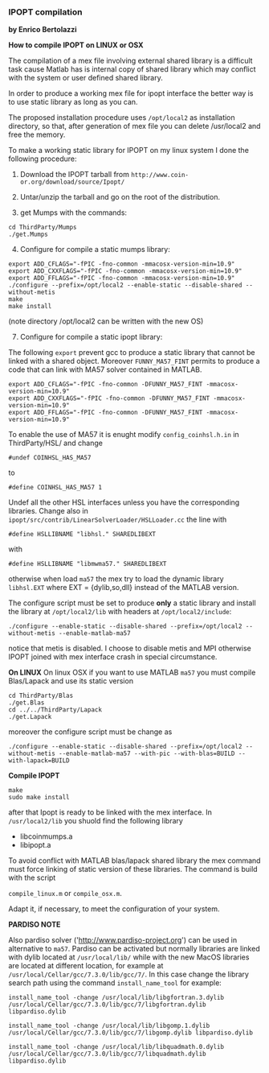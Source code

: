 ### IPOPT compilation
**by Enrico Bertolazzi**

**How to compile IPOPT on LINUX or OSX**

The compilation of a mex file involving external shared library is a
difficult task cause Matlab has is internal copy of shared library 
which may conflict with the system or user defined
shared library.

In order to produce a working mex file for ipopt interface the better
way is to use static library as long as you can.

The proposed installation procedure uses `/opt/local2`
as installation directory, so that, after generation of
mex file you can delete /usr/local2 and free the memory.

To make a working static library for IPOPT on my linux
system I done the following procedure:

1) Download the IPOPT tarball from `http://www.coin-or.org/download/source/Ipopt/`

2) Untar/unzip the tarball and go on the root of the distribution. 

3) get Mumps with the commands:

~~~
cd ThirdParty/Mumps
./get.Mumps
~~~

4) Configure for compile a static mumps library:

~~~
export ADD_CFLAGS="-fPIC -fno-common -mmacosx-version-min=10.9"
export ADD_CXXFLAGS="-fPIC -fno-common -mmacosx-version-min=10.9"
export ADD_FFLAGS="-fPIC -fno-common -mmacosx-version-min=10.9"
./configure --prefix=/opt/local2 --enable-static --disable-shared --without-metis
make
make install
~~~

(note directory /opt/local2 can be written with the new OS)

7) Configure for compile a static ipopt library:

The following `export` prevent gcc to produce a static
library that cannot be linked with a shared object.
Moreover `FUNNY_MA57_FINT` permits to produce a code
that can link with MA57 solver contained in MATLAB.

~~~
export ADD_CFLAGS="-fPIC -fno-common -DFUNNY_MA57_FINT -mmacosx-version-min=10.9"
export ADD_CXXFLAGS="-fPIC -fno-common -DFUNNY_MA57_FINT -mmacosx-version-min=10.9"
export ADD_FFLAGS="-fPIC -fno-common -DFUNNY_MA57_FINT -mmacosx-version-min=10.9"
~~~

To enable the use of MA57 it is enught modify `config_coinhsl.h.in`
in ThirdParty/HSL/ and change

`#undef COINHSL_HAS_MA57`

to 

`#define COINHSL_HAS_MA57 1`

Undef all the other HSL interfaces unless you have the
corresponding libraries.
Change also in `ipopt/src/contrib/LinearSolverLoader/HSLLoader.cc` the line with

~~~
#define HSLLIBNAME "libhsl." SHAREDLIBEXT
~~~

with

~~~
#define HSLLIBNAME "libmwma57." SHAREDLIBEXT
~~~

otherwise when load `ma57` the mex try to load the dynamic library `libhsl.EXT` where EXT = {dylib,so,dll} instead of the MATLAB version.

The configure script must be set to produce **only** a static
library and install the library at `/opt/local2/lib` with
headers at `/opt/local2/include`:

~~~
./configure --enable-static --disable-shared --prefix=/opt/local2 --without-metis --enable-matlab-ma57
~~~

notice that metis is disabled. I choose to disable metis and
MPI otherwise IPOPT joined with mex interface crash
in special circumstance.

**On LINUX**
On linux OSX if you want to use MATLAB `ma57` you must compile Blas/Lapack and use its static version

~~~
cd ThirdParty/Blas
./get.Blas
cd ../../ThirdParty/Lapack
./get.Lapack
~~~

moreover the configure script must be change as 
~~~
./configure --enable-static --disable-shared --prefix=/opt/local2 --without-metis --enable-matlab-ma57 --with-pic --with-blas=BUILD --with-lapack=BUILD 
~~~

**Compile IPOPT**

~~~
make
sudo make install
~~~

after that Ipopt is ready to be linked with the mex interface. 
In `/usr/local2/lib` you shuold find the following library

- libcoinmumps.a
- libipopt.a

To avoid conflict with MATLAB blas/lapack shared
library the mex command must force linking of 
static version of these libraries.
The command is build with the script

`compile_linux.m` or `compile_osx.m`.

Adapt it, if necessary, to meet the configuration of your system.

**PARDISO NOTE**

Also pardiso solver ('http://www.pardiso-project.org') can be used in alternative to `ma57`.
Pardiso can be activated but normally libraries are linked with dylib located at `/usr/local/lib/` while with the new MacOS libraries are located at different location, for example at `/usr/local/Cellar/gcc/7.3.0/lib/gcc/7/`. In this case change the library search path using the command `install_name_tool` for example:

~~~
install_name_tool -change /usr/local/lib/libgfortran.3.dylib /usr/local/Cellar/gcc/7.3.0/lib/gcc/7/libgfortran.dylib libpardiso.dylib

install_name_tool -change /usr/local/lib/libgomp.1.dylib /usr/local/Cellar/gcc/7.3.0/lib/gcc/7/libgomp.dylib libpardiso.dylib

install_name_tool -change /usr/local/lib/libquadmath.0.dylib /usr/local/Cellar/gcc/7.3.0/lib/gcc/7/libquadmath.dylib libpardiso.dylib
~~~

